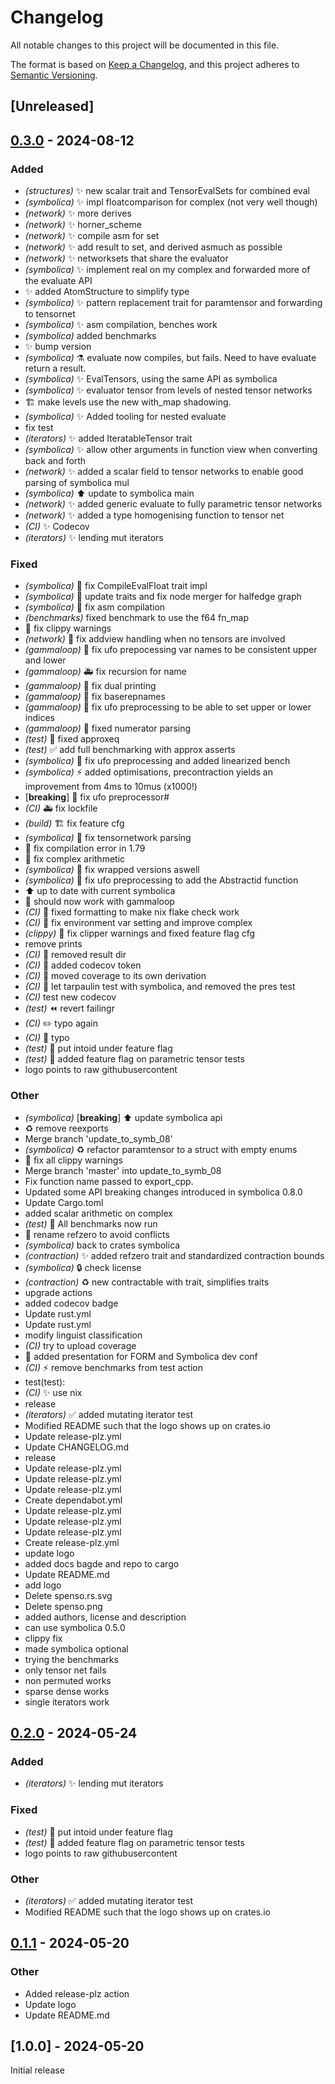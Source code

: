 # Changelog
All notable changes to this project will be documented in this file.

The format is based on [Keep a Changelog](https://keepachangelog.com/en/1.0.0/),
and this project adheres to [Semantic Versioning](https://semver.org/spec/v2.0.0.html).

## [Unreleased]

## [0.3.0](https://github.com/alphal00p/spenso/compare/v0.2.0...v0.3.0) - 2024-08-12

### Added
- *(structures)* :sparkles: new scalar trait and TensorEvalSets for combined eval
- *(symbolica)* :sparkles: impl floatcomparison for complex (not very well though)
- *(network)* :sparkles: more derives
- *(network)* :sparkles: horner_scheme
- *(network)* :sparkles: compile asm for set
- *(network)* :sparkles: add result to set, and derived asmuch as possible
- *(network)* :sparkles: networksets that share the evaluator
- *(symbolica)* :sparkles: implement real on my complex and forwarded more of the evaluate API
- :sparkles: added AtomStructure to simplify type
- *(symbolica)* :sparkles: pattern replacement trait for paramtensor and forwarding to tensornet
- *(symbolica)* :sparkles: asm compilation, benches work
- *(symbolica)* added benchmarks
- :sparkles: bump version
- *(symbolica)* :alembic: evaluate now compiles, but fails. Need to have evaluate return a result.
- *(symbolica)* :sparkles: EvalTensors, using the same API as symbolica
- *(symbolica)* :sparkles: evaluator tensor from levels of nested tensor networks
- :building_construction: make levels use the new with_map shadowing.
- *(symbolica)* :sparkles: Added tooling for nested evaluate
- fix test
- *(iterators)* :sparkles: added IteratableTensor trait
- *(symbolica)* :sparkles: allow other arguments in function view when converting back and forth
- *(network)* :sparkles: added a scalar field to tensor networks to enable good parsing of symbolica mul
- *(symbolica)* :arrow_up: update to symbolica main
- *(network)* :sparkles: added generic evaluate to fully parametric tensor networks
- *(network)* :sparkles: added a type homogenising function to tensor net
- *(CI)* :sparkles: Codecov
- *(iterators)* :sparkles: lending mut iterators

### Fixed
- *(symbolica)* :bug: fix CompileEvalFloat trait impl
- *(symbolica)* :bug: update traits and fix node merger for halfedge graph
- *(symbolica)* :bug: fix asm compilation
- *(benchmarks)* fixed benchmark to use the f64 fn_map
- :rotating_light: fix clippy warnings
- *(network)* :bug: fix addview handling when no tensors are involved
- *(gammaloop)* :bug: fix ufo prepocessing var names to be consistent upper and lower
- *(gammaloop)* :ambulance: fix recursion for name
- *(gammaloop)* :bug: fix dual printing
- *(gammaloop)* :bug: fix baserepnames
- *(gammaloop)* :bug: fix ufo preprocessing to be able to set upper or lower indices
- *(gammaloop)* :bug: fixed numerator parsing
- *(test)* :bug: fixed approxeq
- *(test)* :white_check_mark: add full benchmarking with approx asserts
- *(symbolica)* :bug: fix ufo preprocessing and added linearized bench
- *(symbolica)* :zap: added optimisations, precontraction yields an improvement from 4ms to 10mus (x1000!)
- [**breaking**] :bug: fix ufo preprocessor#
- *(CI)* :ambulance: fix lockfile
- *(build)* :building_construction: fix feature cfg
- *(symbolica)* :bug: fix tensornetwork parsing
- :bug: fix compilation error in 1.79
- :bug: fix complex arithmetic
- *(symbolica)* :bug: fix wrapped versions aswell
- *(symbolica)* :bug: fix ufo preprocessing to add the Abstractid function
- :arrow_up: up to date with current symbolica
- :bug: should now work with gammaloop
- *(CI)* :bug: fixed formatting to make nix flake check work
- *(CI)* :bug: fix environment var setting and improve complex
- *(clippy)* :rotating_light: fix clipper warnings and fixed feature flag cfg
- remove prints
- *(CI)* :bug: removed result dir
- *(CI)* :bug: added codecov token
- *(CI)* :bug: moved coverage to its own derivation
- *(CI)* :bug: let tarpaulin test with symbolica, and removed the pres test
- *(CI)* test new codecov
- *(test)* :rewind: revert failingr
- *(CI)* :pencil2: typo again
- *(CI)* :bug: typo
- *(test)* :bug: put intoid under feature flag
- *(test)* :bug: added feature flag on parametric tensor tests
- logo points to raw githubusercontent

### Other
- *(symbolica)* [**breaking**] :arrow_up: update symbolica api
- :recycle: remove reexports
- Merge branch 'update_to_symb_08'
- *(symbolica)* :recycle: refactor paramtensor to a struct with empty enums
- :rotating_light: fix all clippy warnings
- Merge branch 'master' into update_to_symb_08
- Fix function name passed to export_cpp.
- Updated some API breaking changes introduced in symbolica 0.8.0
- Update Cargo.toml
- added scalar arithmetic on complex
- *(test)* :bug: All benchmarks now run
- :truck: rename refzero to avoid conflicts
- *(symbolica)* back to crates symbolica
- *(contraction)* :sparkles: added refzero trait and standardized contraction bounds
- *(symbolica)* :lock: check license
- *(contraction)* :recycle: new contractable with trait, simplifies traits
- upgrade actions
- added codecov badge
- Update rust.yml
- Update rust.yml
- modify linguist classification
- *(CI)* try to upload coverage
- :memo: added presentation for FORM and Symbolica dev conf
- *(CI)* :zap: remove benchmarks from test action
- test(test):
- *(CI)* :sparkles: use nix
- release
- *(iterators)* :white_check_mark: added mutating iterator test
- Modified README such that the logo shows up on crates.io
- Update release-plz.yml
- Update CHANGELOG.md
- release
- Update release-plz.yml
- Update release-plz.yml
- Update release-plz.yml
- Create dependabot.yml
- Update release-plz.yml
- Update release-plz.yml
- Update release-plz.yml
- Create release-plz.yml
- update logo
- added docs bagde and repo to cargo
- Update README.md
- add logo
- Delete spenso.rs.svg
- Delete spenso.png
- added authors, license and description
- can use symbolica 0.5.0
- clippy fix
- made symbolica optional
- trying the benchmarks
- only tensor net fails
- non permuted works
- sparse dense works
- single iterators work

## [0.2.0](https://github.com/alphal00p/spenso/compare/v0.1.1...v0.2.0) - 2024-05-24

### Added
- *(iterators)* :sparkles: lending mut iterators

### Fixed
- *(test)* :bug: put intoid under feature flag
- *(test)* :bug: added feature flag on parametric tensor tests
- logo points to raw githubusercontent

### Other
- *(iterators)* :white_check_mark: added mutating iterator test
- Modified README such that the logo shows up on crates.io

## [0.1.1](https://github.com/alphal00p/spenso/compare/v0.1.0...v0.1.1) - 2024-05-20

### Other
- Added release-plz action
- Update logo
- Update README.md


## [1.0.0] - 2024-05-20

Initial release
